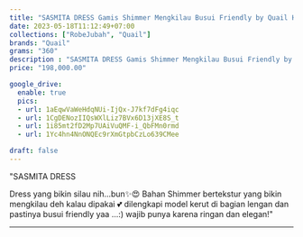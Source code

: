 ```yaml
---
title: "SASMITA DRESS Gamis Shimmer Mengkilau Busui Friendly by Quail Hijab"
date: 2023-05-18T11:12:49+07:00
collections: ["RobeJubah", "Quail"]
brands: "Quail"
grams: "360"
description : "SASMITA DRESS Gamis Shimmer Mengkilau Busui Friendly by Quail Hijab"
price: "198,000.00"

google_drive:
  enable: true
  pics:
  - url: 1aEqwVaWeHdqNUi-IjQx-J7kf7dFg4iqc
  - url: 1CgDENozIIQsWXlLiz7BVx6D13jXE8S_t
  - url: 1i85mt2fD2Mp7UAiVuQMF-i_QbFMn0rmd
  - url: 1Yc4hn4NnONQEc9rXmGtpbCzLo639CMee

draft: false
---
```


"SASMITA DRESS  

Dress yang bikin silau nih...bun✨😍 Bahan Shimmer bertekstur yang bikin mengkilau deh kalau dipakai 💕 dilengkapi model kerut di bagian lengan dan pastinya busui friendly yaa ...:) wajib punya karena ringan dan elegan!"

---    
 
